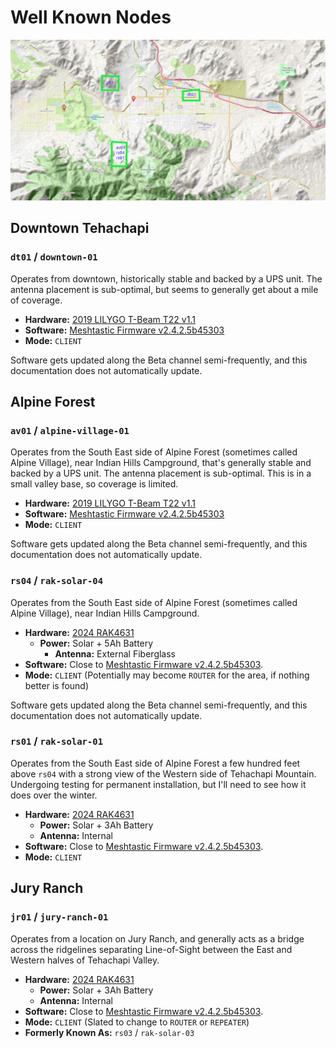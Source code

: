 # Well Known Nodes

![Map, as of September 18th, 2024](./images/tehachapi-meshtastic-map-20240918.jpg)

## Downtown Tehachapi

### `dt01` / `downtown-01`

Operates from downtown, historically stable and backed by a UPS unit. The
antenna placement is sub-optimal, but seems to generally get about a mile
of coverage.

- **Hardware:** [2019 LILYGO T-Beam T22 v1.1](https://meshtastic.org/docs/hardware/devices/tbeam/?t-beam=1.1)
- **Software:**  [Meshtastic Firmware v2.4.2.5b45303](https://github.com/meshtastic/firmware/releases/tag/v2.4.2.5b45303)
- **Mode:** `CLIENT`

Software gets updated along the Beta channel semi-frequently, and this documentation does not automatically update.

## Alpine Forest

### `av01` / `alpine-village-01`

Operates from the South East side of Alpine Forest (sometimes called Alpine
Village), near Indian Hills Campground, that's generally stable and backed
by a UPS unit. The antenna placement is sub-optimal. This is in a small valley
base, so coverage is limited.

- **Hardware:** [2019 LILYGO T-Beam T22 v1.1](https://meshtastic.org/docs/hardware/devices/tbeam/?t-beam=1.1)
- **Software:**  [Meshtastic Firmware v2.4.2.5b45303](https://github.com/meshtastic/firmware/releases/tag/v2.4.2.5b45303)
- **Mode:** `CLIENT`

Software gets updated along the Beta channel semi-frequently, and this documentation does not automatically update.

### `rs04` / `rak-solar-04` 

Operates from the South East side of Alpine Forest (sometimes called Alpine
Village), near Indian Hills Campground.

- **Hardware:** [2024 RAK4631](https://meshtastic.org/docs/hardware/devices/rak/)
  - **Power:** Solar + 5Ah Battery
    - **Antenna:** External Fiberglass
- **Software:**  Close to [Meshtastic Firmware v2.4.2.5b45303](https://github.com/meshtastic/firmware/releases/tag/v2.4.2.5b45303).
- **Mode:** `CLIENT` (Potentially may become `ROUTER` for the area, if nothing better is found)

Software gets updated along the Beta channel semi-frequently, and this documentation does not automatically update.

### `rs01` / `rak-solar-01` 

Operates from the South East side of Alpine Forest a few hundred feet above
`rs04` with a strong view of the Western side of Tehachapi Mountain.
Undergoing testing for permanent installation, but I'll need to see how it
does over the winter.

- **Hardware:** [2024 RAK4631](https://meshtastic.org/docs/hardware/devices/rak/)
  - **Power:** Solar + 3Ah Battery
  - **Antenna:** Internal
- **Software:**  Close to [Meshtastic Firmware v2.4.2.5b45303](https://github.com/meshtastic/firmware/releases/tag/v2.4.2.5b45303).
- **Mode:** `CLIENT`

## Jury Ranch

### `jr01` / `jury-ranch-01`

Operates from a location on Jury Ranch, and generally acts as a bridge across
the ridgelines separating Line-of-Sight between the East and Western halves
of Tehachapi Valley.

- **Hardware:** [2024 RAK4631](https://meshtastic.org/docs/hardware/devices/rak/)
  - **Power:** Solar + 3Ah Battery 
  - **Antenna:** Internal
- **Software:**  Close to [Meshtastic Firmware v2.4.2.5b45303](https://github.com/meshtastic/firmware/releases/tag/v2.4.2.5b45303).
- **Mode:** `CLIENT` (Slated to change to `ROUTER` or `REPEATER`)
- **Formerly Known As:** `rs03` / `rak-solar-03`